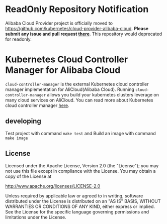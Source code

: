# ReadOnly Repository Notification
Alibaba Cloud Provider project is officially moved to https://github.com/kubernetes/cloud-provider-alibaba-cloud. **Please submit any issue and pull request [there](https://github.com/kubernetes/cloud-provider-alibaba-cloud)**.
This repository would deprecated for readonly. 

# Kubernetes Cloud Controller Manager for Alibaba Cloud

`cloud-controller-manager` is the external Kubernetes cloud controller manager implementation for AliCloud(Alibaba Cloud). Running `cloud-controller-manager` allows you build your kubernetes clusters leverage on many cloud services on AliCloud. You can read more about Kubernetes cloud controller manager [here](https://kubernetes.io/docs/tasks/administer-cluster/running-cloud-controller/).

## developing

Test project with command ```make test``` and Build an image with command ```make image```

## License
Licensed under the Apache License, Version 2.0 (the "License"); you may not use this file except in compliance with the License. You may obtain a copy of the License at

http://www.apache.org/licenses/LICENSE-2.0

Unless required by applicable law or agreed to in writing, software distributed under the License is distributed on an "AS IS" BASIS, WITHOUT WARRANTIES OR CONDITIONS OF ANY KIND, either express or implied. See the License for the specific language governing permissions and limitations under the License.
